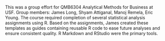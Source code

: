 This was a group effort for QMB6304 Analytical Methods for Business at USF. Group members: James Long, Shyam Attiganal, Manoj Remela, Eric Young. The course required completion of several statistical analysis assignments using R. Based on the assignments, James created these templates as guides containing reusable R code to ease future analyses and ensure consistent quality. R Markdown and RStudio were the primary tools.
